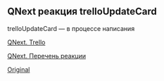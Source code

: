 ## QNext реакция trelloUpdateCard

trelloUpdateCard — в процессе написания





[QNext. Trello](/docs-test/admin/trello-about)

[QNext. Перечень реакции](/docs-test/reactions)


  
[Original](https://telegra.ph/QNext-admin-reaction-trelloUpdateCard-02-13)